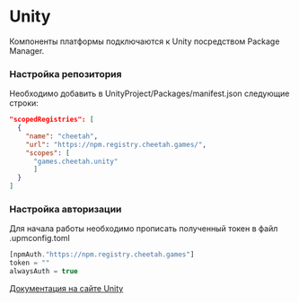 # Unity

Компоненты платформы подключаются к Unity посредством Package Manager. 

### Настройка репозитория
Необходимо добавить в UnityProject/Packages/manifest.json следующие строки:

```json
"scopedRegistries": [
  {
    "name": "cheetah",
    "url": "https://npm.registry.cheetah.games/",
    "scopes": [
      "games.cheetah.unity"
      ]
  }
]
``` 

### Настройка авторизации
Для начала работы необходимо прописать полученный токен в файл .upmconfig.toml

```jsx
[npmAuth."https://npm.registry.cheetah.games"]
token = ""
alwaysAuth = true
```
[Документация на сайте Unity](https://docs.unity3d.com/Manual/upm-config.html)
